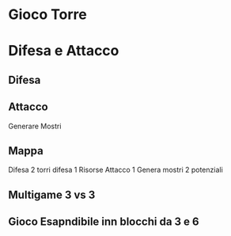 # Gioco Torre
# Difesa e Attacco
## Difesa
## Attacco
Generare Mostri
## Mappa
Difesa 2 torri difesa 1 Risorse
Attacco 1 Genera mostri 2 potenziali
## Multigame 3 vs 3
## Gioco Esapndibile inn blocchi da 3 e 6
